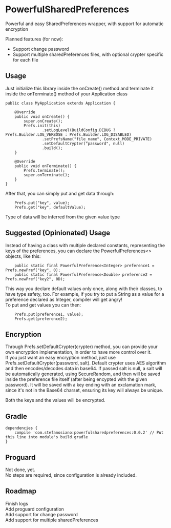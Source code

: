 PowerfulSharedPreferences
=========================
Powerful and easy SharedPreferences wrapper, with support for automatic encryption
  
  
Planned features (for now):  
* Support change password
* Support multiple sharedPreferences files, with optional crypter specific for each file
  
  
Usage
-----
  
Just initialize this library inside the onCreate() method and terminate it inside the onTerminate() method of your Application class  
  
```
public class MyApplication extends Application {

    @Override
    public void onCreate() {
        super.onCreate();
        Prefs.init(this)
                .setLogLevel(BuildConfig.DEBUG ? Prefs.Builder.LOG_VERBOSE : Prefs.Builder.LOG_DISABLED)
                .setPrefsName("file_name", Context.MODE_PRIVATE)
                .setDefaultCrypter("password", null)
                .build();
    }

    @Override
    public void onTerminate() {
        Prefs.terminate();
        super.onTerminate();
    }
}  
```
  
After that, you can simply put and get data through:

```
    Prefs.put("key", value);
    Prefs.get("key", defaultValue);
```
  
Type of data will be inferred from the given value type  
  
  
  
Suggested (Opinionated) Usage
-----------------------------
  
Instead of having a class with multiple declared constants, representing the keys of the preferences, you can declare the PowerfulPreferences<> objects, like this:

```
    public static final PowerfulPreference<Integer> preference1 = Prefs.newPref("key", 0);
    public static final PowerfulPreference<Double> preference2 = Prefs.newPref("key2", 0D);
```
  
This way you declare default values only once, along with their classes, to have type safety, too. For example, if you try to put a String as a value for a preference declared as Integer, compiler will get angry!  
To put and get values you can then:  

```
    Prefs.put(preference1, value);
    Prefs.get(preference2);
```
    
  
  
Encryption
----------
  
Through Prefs.setDefaultCrypter(crypter) method, you can provide your own encryption implementation, in order to have more control over it.  
If you just want an easy encryption method, just use Prefs.setDefaultCrypter(password, salt). Default crypter uses AES algorithm and then encodes/decodes data in base64. If passed salt is null, a salt will be automatically generated, using SecureRandom, and then will be saved inside the preference file itself (after being encypted with the given password). It will be saved with a key ending with an exclamation mark, since it's not in the Base64 charset, ensuring its key will always be unique.  
  
Both the keys and the values will be encrypted.  
  
  
  
Gradle
------
  
```
dependencies {
    compile 'com.stefanosiano:powerfulsharedpreferences:0.0.2' // Put this line into module's build.gradle
}
```
  
  
Proguard
--------
Not done, yet.  
No steps are required, since configuration is already included.  
  
  
  
Roadmap
-------
Finish logs  
Add proguard configuration  
Add support for change password  
Add support for multiple sharedPreferences  

